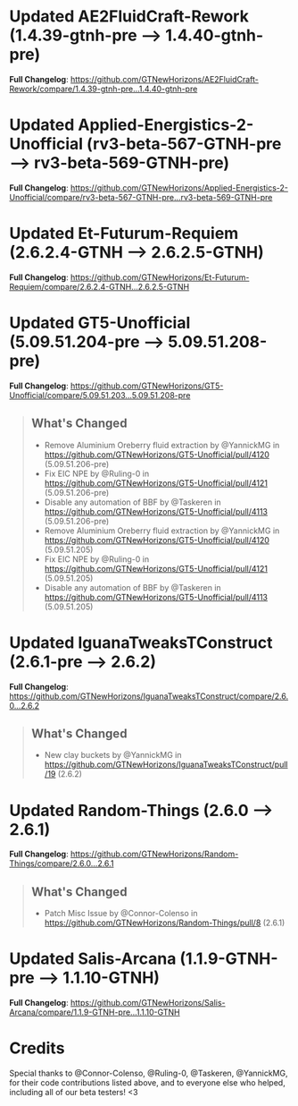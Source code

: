 # Updated AE2FluidCraft-Rework (1.4.39-gtnh-pre -->  1.4.40-gtnh-pre)
**Full Changelog**: https://github.com/GTNewHorizons/AE2FluidCraft-Rework/compare/1.4.39-gtnh-pre...1.4.40-gtnh-pre

# Updated Applied-Energistics-2-Unofficial (rv3-beta-567-GTNH-pre -->  rv3-beta-569-GTNH-pre)
**Full Changelog**: https://github.com/GTNewHorizons/Applied-Energistics-2-Unofficial/compare/rv3-beta-567-GTNH-pre...rv3-beta-569-GTNH-pre

# Updated Et-Futurum-Requiem (2.6.2.4-GTNH -->  2.6.2.5-GTNH)
**Full Changelog**: https://github.com/GTNewHorizons/Et-Futurum-Requiem/compare/2.6.2.4-GTNH...2.6.2.5-GTNH

# Updated GT5-Unofficial (5.09.51.204-pre -->  5.09.51.208-pre)
**Full Changelog**: https://github.com/GTNewHorizons/GT5-Unofficial/compare/5.09.51.203...5.09.51.208-pre
>## What's Changed
> * Remove Aluminium Oreberry fluid extraction by @YannickMG in https://github.com/GTNewHorizons/GT5-Unofficial/pull/4120 (5.09.51.206-pre)
> * Fix EIC NPE by @Ruling-0 in https://github.com/GTNewHorizons/GT5-Unofficial/pull/4121 (5.09.51.206-pre)
> * Disable any automation of BBF by @Taskeren in https://github.com/GTNewHorizons/GT5-Unofficial/pull/4113 (5.09.51.206-pre)
> * Remove Aluminium Oreberry fluid extraction by @YannickMG in https://github.com/GTNewHorizons/GT5-Unofficial/pull/4120 (5.09.51.205)
> * Fix EIC NPE by @Ruling-0 in https://github.com/GTNewHorizons/GT5-Unofficial/pull/4121 (5.09.51.205)
> * Disable any automation of BBF by @Taskeren in https://github.com/GTNewHorizons/GT5-Unofficial/pull/4113 (5.09.51.205)
>

# Updated IguanaTweaksTConstruct (2.6.1-pre -->  2.6.2)
**Full Changelog**: https://github.com/GTNewHorizons/IguanaTweaksTConstruct/compare/2.6.0...2.6.2
>## What's Changed
> * New clay buckets by @YannickMG in https://github.com/GTNewHorizons/IguanaTweaksTConstruct/pull/19 (2.6.2)
>

# Updated Random-Things (2.6.0 -->  2.6.1)
**Full Changelog**: https://github.com/GTNewHorizons/Random-Things/compare/2.6.0...2.6.1
>## What's Changed
> * Patch Misc Issue by @Connor-Colenso in https://github.com/GTNewHorizons/Random-Things/pull/8 (2.6.1)
>

# Updated Salis-Arcana (1.1.9-GTNH-pre -->  1.1.10-GTNH)
**Full Changelog**: https://github.com/GTNewHorizons/Salis-Arcana/compare/1.1.9-GTNH-pre...1.1.10-GTNH

# Credits
Special thanks to @Connor-Colenso, @Ruling-0, @Taskeren, @YannickMG, for their code contributions listed above, and to everyone else who helped, including all of our beta testers! <3